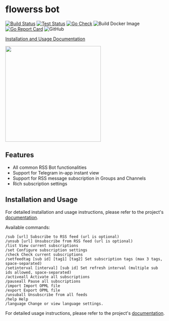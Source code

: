 # flowerss bot

[![Build Status](https://github.com/zintus/flowerss-bot/workflows/Release/badge.svg)](https://github.com/zintus/flowerss-bot/actions?query=workflow%3ARelease)
[![Test Status](https://github.com/zintus/flowerss-bot/workflows/Test/badge.svg)](https://github.com/zintus/flowerss-bot/actions?query=workflow%3ATest)
[![Go Check](https://github.com/zintus/flowerss-bot/workflows/Go%20Check/badge.svg)](https://github.com/zintus/flowerss-bot/actions?query=workflow%3A%22Go+Check%22)
![Build Docker Image](https://github.com/zintus/flowerss-bot/workflows/Build%20Docker%20Image/badge.svg)
[![Go Report Card](https://goreportcard.com/badge/github.com/zintus/flowerss-bot)](https://goreportcard.com/report/github.com/zintus/flowerss-bot)
![GitHub](https://img.shields.io/github/license/zintus/flowerss-bot.svg)

[Installation and Usage Documentation](https://flowerss-bot.now.sh/)

<img src="https://github.com/rssflow/img/raw/master/images/rssflow_demo.gif" width = "300"/>

## Features

- All common RSS Bot functionalities
- Support for Telegram in-app instant view
- Support for RSS message subscription in Groups and Channels
- Rich subscription settings

## Installation and Usage

For detailed installation and usage instructions, please refer to the project's [documentation](https://flowerss-bot.now.sh/).

Available commands:

```
/sub [url] Subscribe to RSS feed (url is optional)
/unsub [url] Unsubscribe from RSS feed (url is optional)
/list View current subscriptions
/set Configure subscription settings
/check Check current subscriptions
/setfeedtag [sub id] [tag1] [tag2] Set subscription tags (max 3 tags, space-separated)
/setinterval [interval] [sub id] Set refresh interval (multiple sub ids allowed, space-separated)
/activeall Activate all subscriptions
/pauseall Pause all subscriptions
/import Import OPML file
/export Export OPML file
/unsuball Unsubscribe from all feeds
/help Help
/language Change or view language settings.
```

For detailed usage instructions, please refer to the project's [documentation](https://flowerss-bot.now.sh/#/usage).
